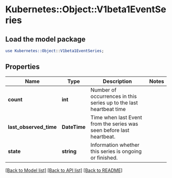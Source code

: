 # Kubernetes::Object::V1beta1EventSeries

## Load the model package
```perl
use Kubernetes::Object::V1beta1EventSeries;
```

## Properties
Name | Type | Description | Notes
------------ | ------------- | ------------- | -------------
**count** | **int** | Number of occurrences in this series up to the last heartbeat time | 
**last_observed_time** | **DateTime** | Time when last Event from the series was seen before last heartbeat. | 
**state** | **string** | Information whether this series is ongoing or finished. | 

[[Back to Model list]](../README.md#documentation-for-models) [[Back to API list]](../README.md#documentation-for-api-endpoints) [[Back to README]](../README.md)



